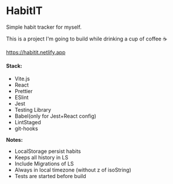 # HabitIT

Simple habit tracker for myself.

This is a project I'm going to build while drinking a cup of coffee ☕️

https://habitit.netlify.app

#### Stack:

- Vite.js
- React
- Prettier
- ESlint
- Jest
- Testing Library
- Babel(only for Jest+React config)
- LintStaged
- git-hooks

**Notes:**

- LocalStorage persist habits
- Keeps all history in LS
- Include Migrations of LS
- Always in local timezone (without z of isoString)
- Tests are started before build
